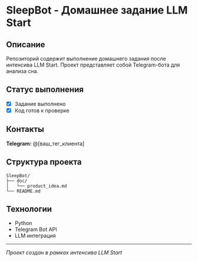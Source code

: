 # SleepBot - Домашнее задание LLM Start

## Описание
Репозиторий содержит выполнение домашнего задания после интенсива LLM Start. Проект представляет собой Telegram-бота для анализа сна.

## Статус выполнения
- [x] Задание выполнено
- [x] Код готов к проверке

## Контакты
**Telegram:** @[ваш_тег_клиента]

## Структура проекта
```
SleepBot/
├── doc/
│   └── product_idea.md
└── README.md
```

## Технологии
- Python
- Telegram Bot API
- LLM интеграция

---
*Проект создан в рамках интенсива LLM Start*
